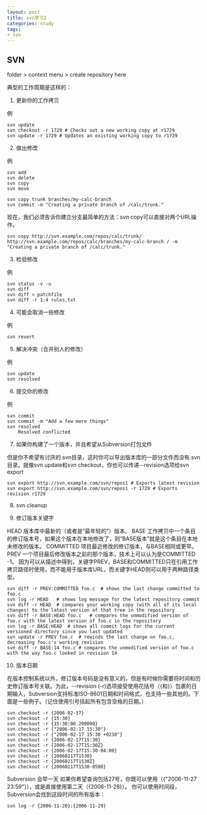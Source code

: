 ```yaml
---
layout: post
title: svn学习1
categories: study
tags: 
- svn
---
```


## SVN
folder > context menu > create repository here

典型的工作周期是这样的：

1. 更新你的工作拷贝

例

    svn update
    svn checkout -r 1729 # Checks out a new working copy at r1729
    svn update -r 1729 # Updates an existing working copy to r1729

2. 做出修改

例

    svn add
    svn delete
    svn copy
    svn move

    svn copy trunk branches/my-calc-branch
    svn commit -m "Creating a private branch of /calc/trunk."
现在，我们必须告诉你建立分支最简单的方法：svn copy可以直接对两个URL操作。
    
    svn copy http://svn.example.com/repos/calc/trunk/ http://svn.example.com/repos/calc/branches/my-calc-branch / -m "Creating a private branch of /calc/trunk."

3. 检验修改

例

    svn status -v -u
    svn diff
    svn diff > patchfile
    svn diff -r 1:4 rules.txt


4. 可能会取消一些修改

例

    svn revert

5. 解决冲突（合并别人的修改）

例

    svn update
    svn resolved

6. 提交你的修改

例
    
    svn commit
    svn commit -m "Add a few more things"
    svn resolved 
        Resolved conflicted

7. 如果你构建了一个版本，并且希望从Subversion打包文件

但是你不希望有讨厌的.svn目录，这时你可以导出版本库的一部分文件而没有.svn目录。就像svn update和svn checkout，你也可以传递--revision选项给svn export

    svn export http://svn.example.com/svn/repos1 # Exports latest revision
    svn export http://svn.example.com/svn/repos1 -r 1729 # Exports revision r1729

8. svn cleanup

9. 修订版本关键字

HEAD 版本库中最新的（或者是“最年轻的”）版本。
BASE 工作拷贝中一个条目的修订版本号，如果这个版本在本地修改了，则“BASE版本”就是这个条目在本地未修改的版本。
COMMITTED 项目最近修改的修订版本，与BASE相同或更早。
PREV 一个项目最后修改版本之前的那个版本，技术上可以认为是COMMITTED -1。
因为可以从描述中得到，关键字PREV，BASE和COMMITTED只在引用工作拷贝路径时使用，而不能用于版本库URL，而关键字HEAD则可以用于两种路径类型。

    svn diff -r PREV:COMMITTED foo.c  # shows the last change committed to foo.c
    svn log -r HEAD   # shows log message for the latest repository commit
    svn diff -r HEAD  # compares your working copy (with all of its local changes) to the latest version of that tree in the repository
    svn diff -r BASE:HEAD foo.c   # compares the unmodified version of foo.c with the latest version of foo.c in the repository
    svn log -r BASE:HEAD  # shows all commit logs for the current versioned directory since you last updated
    svn update -r PREV foo.c  # rewinds the last change on foo.c, decreasing foo.c's working revision
    svn diff -r BASE:14 foo.c # compares the unmodified version of foo.c with the way foo.c looked in revision 14

10. 版本日期

在版本控制系统以外，修订版本号码是没有意义的，但是有时候你需要将时间和历史修订版本号关联。为此，--revision (-r)选项接受使用花括号（{和}）包裹的日期输入，Subversion支持标准ISO-8601日期和时间格式，也支持一些其他的。下面是一些例子。（记住使用引号括起所有包含空格的日期。）

    svn checkout -r {2006-02-17}
    svn checkout -r {15:30}
    svn checkout -r {15:30:00.200000}
    svn checkout -r {"2006-02-17 15:30"}
    svn checkout -r {"2006-02-17 15:30 +0230"}
    svn checkout -r {2006-02-17T15:30}
    svn checkout -r {2006-02-17T15:30Z}
    svn checkout -r {2006-02-17T15:30-04:00}
    svn checkout -r {20060217T1530}
    svn checkout -r {20060217T1530Z}
    svn checkout -r {20060217T1530-0500}

Subversion 会早一天
如果你希望查询包括27号，你既可以使用（{"2006-11-27 23:59"}），或是直接使用第二天（{2006-11-28}）。
你可以使用时间段，Subversion会找到这段时间的所有版本：

    svn log -r {2006-11-20}:{2006-11-29}